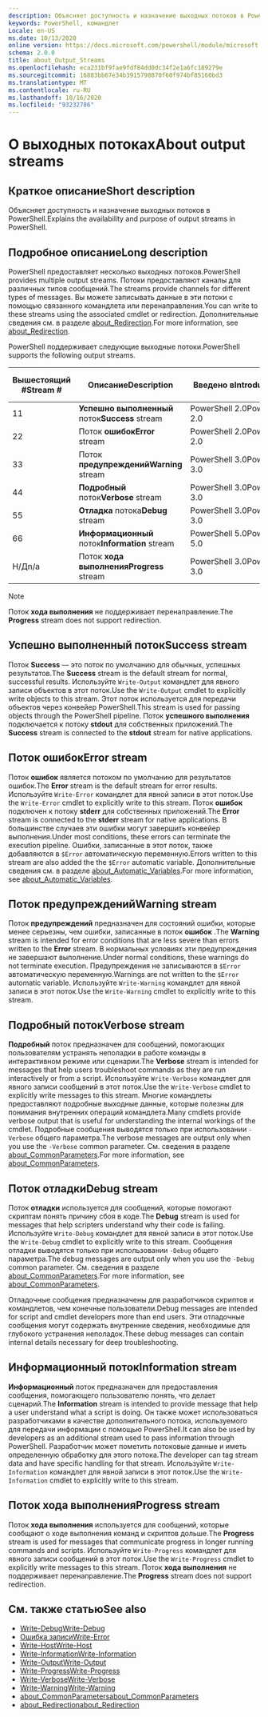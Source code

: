 ```yaml
---
description: Объясняет доступность и назначение выходных потоков в PowerShell.
keywords: PowerShell, командлет
Locale: en-US
ms.date: 10/13/2020
online version: https://docs.microsoft.com/powershell/module/microsoft.powershell.core/about/about_output_streams?view=powershell-6&WT.mc_id=ps-gethelp
schema: 2.0.0
title: about_Output_Streams
ms.openlocfilehash: eca231bf9fae9fdf84dd0dc34f2e1a6fc189279e
ms.sourcegitcommit: 16883bb67e34b3915798070f60f974bf85160bd3
ms.translationtype: MT
ms.contentlocale: ru-RU
ms.lasthandoff: 10/16/2020
ms.locfileid: "93232786"
---
```

# <a name="about-output-streams"></a><span data-ttu-id="280e8-104">О выходных потоках</span><span class="sxs-lookup"><span data-stu-id="280e8-104">About output streams</span></span>

## <a name="short-description"></a><span data-ttu-id="280e8-105">Краткое описание</span><span class="sxs-lookup"><span data-stu-id="280e8-105">Short description</span></span>
<span data-ttu-id="280e8-106">Объясняет доступность и назначение выходных потоков в PowerShell.</span><span class="sxs-lookup"><span data-stu-id="280e8-106">Explains the availability and purpose of output streams in PowerShell.</span></span>

## <a name="long-description"></a><span data-ttu-id="280e8-107">Подробное описание</span><span class="sxs-lookup"><span data-stu-id="280e8-107">Long description</span></span>

<span data-ttu-id="280e8-108">PowerShell предоставляет несколько выходных потоков.</span><span class="sxs-lookup"><span data-stu-id="280e8-108">PowerShell provides multiple output streams.</span></span> <span data-ttu-id="280e8-109">Потоки предоставляют каналы для различных типов сообщений.</span><span class="sxs-lookup"><span data-stu-id="280e8-109">The streams provide channels for different types of messages.</span></span> <span data-ttu-id="280e8-110">Вы можете записывать данные в эти потоки с помощью связанного командлета или перенаправления.</span><span class="sxs-lookup"><span data-stu-id="280e8-110">You can write to these streams using the associated cmdlet or redirection.</span></span> <span data-ttu-id="280e8-111">Дополнительные сведения см. в разделе [about_Redirection](about_Redirection.md).</span><span class="sxs-lookup"><span data-stu-id="280e8-111">For more information, see [about_Redirection](about_Redirection.md).</span></span>

<span data-ttu-id="280e8-112">PowerShell поддерживает следующие выходные потоки.</span><span class="sxs-lookup"><span data-stu-id="280e8-112">PowerShell supports the following output streams.</span></span>

| <span data-ttu-id="280e8-113">Вышестоящий #</span><span class="sxs-lookup"><span data-stu-id="280e8-113">Stream #</span></span> |      <span data-ttu-id="280e8-114">Описание</span><span class="sxs-lookup"><span data-stu-id="280e8-114">Description</span></span>       | <span data-ttu-id="280e8-115">Введено в</span><span class="sxs-lookup"><span data-stu-id="280e8-115">Introduced in</span></span>  |    <span data-ttu-id="280e8-116">Записать командлет</span><span class="sxs-lookup"><span data-stu-id="280e8-116">Write Cmdlet</span></span>     |
| -------- | ---------------------- | -------------- | ------------------- |
| <span data-ttu-id="280e8-117">1</span><span class="sxs-lookup"><span data-stu-id="280e8-117">1</span></span>        | <span data-ttu-id="280e8-118">**Успешно выполненный** поток</span><span class="sxs-lookup"><span data-stu-id="280e8-118">**Success** stream</span></span>     | <span data-ttu-id="280e8-119">PowerShell 2.0</span><span class="sxs-lookup"><span data-stu-id="280e8-119">PowerShell 2.0</span></span> | `Write-Output`      |
| <span data-ttu-id="280e8-120">2</span><span class="sxs-lookup"><span data-stu-id="280e8-120">2</span></span>        | <span data-ttu-id="280e8-121">Поток **ошибок**</span><span class="sxs-lookup"><span data-stu-id="280e8-121">**Error** stream</span></span>       | <span data-ttu-id="280e8-122">PowerShell 2.0</span><span class="sxs-lookup"><span data-stu-id="280e8-122">PowerShell 2.0</span></span> | `Write-Error`       |
| <span data-ttu-id="280e8-123">3</span><span class="sxs-lookup"><span data-stu-id="280e8-123">3</span></span>        | <span data-ttu-id="280e8-124">Поток **предупреждений**</span><span class="sxs-lookup"><span data-stu-id="280e8-124">**Warning** stream</span></span>     | <span data-ttu-id="280e8-125">PowerShell 3.0</span><span class="sxs-lookup"><span data-stu-id="280e8-125">PowerShell 3.0</span></span> | `Write-Warning`     |
| <span data-ttu-id="280e8-126">4</span><span class="sxs-lookup"><span data-stu-id="280e8-126">4</span></span>        | <span data-ttu-id="280e8-127">**Подробный** поток</span><span class="sxs-lookup"><span data-stu-id="280e8-127">**Verbose** stream</span></span>     | <span data-ttu-id="280e8-128">PowerShell 3.0</span><span class="sxs-lookup"><span data-stu-id="280e8-128">PowerShell 3.0</span></span> | `Write-Verbose`     |
| <span data-ttu-id="280e8-129">5</span><span class="sxs-lookup"><span data-stu-id="280e8-129">5</span></span>        | <span data-ttu-id="280e8-130">**Отладка** потока</span><span class="sxs-lookup"><span data-stu-id="280e8-130">**Debug** stream</span></span>       | <span data-ttu-id="280e8-131">PowerShell 3.0</span><span class="sxs-lookup"><span data-stu-id="280e8-131">PowerShell 3.0</span></span> | `Write-Debug`       |
| <span data-ttu-id="280e8-132">6</span><span class="sxs-lookup"><span data-stu-id="280e8-132">6</span></span>        | <span data-ttu-id="280e8-133">**Информационный** поток</span><span class="sxs-lookup"><span data-stu-id="280e8-133">**Information** stream</span></span> | <span data-ttu-id="280e8-134">PowerShell 5.0</span><span class="sxs-lookup"><span data-stu-id="280e8-134">PowerShell 5.0</span></span> | `Write-Information` |
| <span data-ttu-id="280e8-135">Н/Д</span><span class="sxs-lookup"><span data-stu-id="280e8-135">n/a</span></span>      | <span data-ttu-id="280e8-136">Поток **хода выполнения**</span><span class="sxs-lookup"><span data-stu-id="280e8-136">**Progress** stream</span></span>    | <span data-ttu-id="280e8-137">PowerShell 3.0</span><span class="sxs-lookup"><span data-stu-id="280e8-137">PowerShell 3.0</span></span> | `Write-Progress`    |

> [!NOTE]
> <span data-ttu-id="280e8-138">Поток **хода выполнения** не поддерживает перенаправление.</span><span class="sxs-lookup"><span data-stu-id="280e8-138">The **Progress** stream does not support redirection.</span></span>

## <a name="success-stream"></a><span data-ttu-id="280e8-139">Успешно выполненный поток</span><span class="sxs-lookup"><span data-stu-id="280e8-139">Success stream</span></span>

<span data-ttu-id="280e8-140">Поток **Success** — это поток по умолчанию для обычных, успешных результатов.</span><span class="sxs-lookup"><span data-stu-id="280e8-140">The **Success** stream is the default stream for normal, successful results.</span></span>
<span data-ttu-id="280e8-141">Используйте `Write-Output` командлет для явного записи объектов в этот поток.</span><span class="sxs-lookup"><span data-stu-id="280e8-141">Use the `Write-Output` cmdlet to explicitly write objects to this stream.</span></span> <span data-ttu-id="280e8-142">Этот поток используется для передачи объектов через конвейер PowerShell.</span><span class="sxs-lookup"><span data-stu-id="280e8-142">This stream is used for passing objects through the PowerShell pipeline.</span></span> <span data-ttu-id="280e8-143">Поток **успешного выполнения** подключается к потоку **stdout** для собственных приложений.</span><span class="sxs-lookup"><span data-stu-id="280e8-143">The **Success** stream is connected to the **stdout** stream for native applications.</span></span>

## <a name="error-stream"></a><span data-ttu-id="280e8-144">Поток ошибок</span><span class="sxs-lookup"><span data-stu-id="280e8-144">Error stream</span></span>

<span data-ttu-id="280e8-145">Поток **ошибок** является потоком по умолчанию для результатов ошибок.</span><span class="sxs-lookup"><span data-stu-id="280e8-145">The **Error** stream is the default stream for error results.</span></span> <span data-ttu-id="280e8-146">Используйте `Write-Error` командлет для явной записи в этот поток.</span><span class="sxs-lookup"><span data-stu-id="280e8-146">Use the `Write-Error` cmdlet to explicitly write to this stream.</span></span> <span data-ttu-id="280e8-147">Поток **ошибок** подключен к потоку **stderr** для собственных приложений.</span><span class="sxs-lookup"><span data-stu-id="280e8-147">The **Error** stream is connected to the **stderr** stream for native applications.</span></span> <span data-ttu-id="280e8-148">В большинстве случаев эти ошибки могут завершить конвейер выполнения.</span><span class="sxs-lookup"><span data-stu-id="280e8-148">Under most conditions, these errors can terminate the execution pipeline.</span></span> <span data-ttu-id="280e8-149">Ошибки, записанные в этот поток, также добавляются в `$Error` автоматическую переменную.</span><span class="sxs-lookup"><span data-stu-id="280e8-149">Errors written to this stream are also added the the `$Error` automatic variable.</span></span> <span data-ttu-id="280e8-150">Дополнительные сведения см. в разделе [about_Automatic_Variables](about_Automatic_Variables.md).</span><span class="sxs-lookup"><span data-stu-id="280e8-150">For more information, see [about_Automatic_Variables](about_Automatic_Variables.md).</span></span>

## <a name="warning-stream"></a><span data-ttu-id="280e8-151">Поток предупреждений</span><span class="sxs-lookup"><span data-stu-id="280e8-151">Warning stream</span></span>

<span data-ttu-id="280e8-152">Поток **предупреждений** предназначен для состояний ошибки, которые менее серьезны, чем ошибки, записанные в поток **ошибок** .</span><span class="sxs-lookup"><span data-stu-id="280e8-152">The **Warning** stream is intended for error conditions that are less severe than errors written to the **Error** stream.</span></span> <span data-ttu-id="280e8-153">В нормальных условиях эти предупреждения не завершают выполнение.</span><span class="sxs-lookup"><span data-stu-id="280e8-153">Under normal conditions, these warnings do not terminate execution.</span></span> <span data-ttu-id="280e8-154">Предупреждения не записываются в `$Error` автоматическую переменную.</span><span class="sxs-lookup"><span data-stu-id="280e8-154">Warnings are not written to the `$Error` automatic variable.</span></span> <span data-ttu-id="280e8-155">Используйте `Write-Warning` командлет для явной записи в этот поток.</span><span class="sxs-lookup"><span data-stu-id="280e8-155">Use the `Write-Warning` cmdlet to explicitly write to this stream.</span></span>

## <a name="verbose-stream"></a><span data-ttu-id="280e8-156">Подробный поток</span><span class="sxs-lookup"><span data-stu-id="280e8-156">Verbose stream</span></span>

<span data-ttu-id="280e8-157">**Подробный** поток предназначен для сообщений, помогающих пользователям устранять неполадки в работе команды в интерактивном режиме или сценарии.</span><span class="sxs-lookup"><span data-stu-id="280e8-157">The **Verbose** stream is intended for messages that help users troubleshoot commands as they are run interactively or from a script.</span></span> <span data-ttu-id="280e8-158">Используйте `Write-Verbose` командлет для явного записи сообщений в этот поток.</span><span class="sxs-lookup"><span data-stu-id="280e8-158">Use the `Write-Verbose` cmdlet to explicitly write messages to this stream.</span></span> <span data-ttu-id="280e8-159">Многие командлеты предоставляют подробные выходные данные, которые полезны для понимания внутренних операций командлета.</span><span class="sxs-lookup"><span data-stu-id="280e8-159">Many cmdlets provide verbose output that is useful for understanding the internal workings of the cmdlet.</span></span> <span data-ttu-id="280e8-160">Подробные сообщения выводятся только при использовании `-Verbose` общего параметра.</span><span class="sxs-lookup"><span data-stu-id="280e8-160">The verbose messages are output only when you use the `-Verbose` common parameter.</span></span> <span data-ttu-id="280e8-161">См. сведения в разделе [about_CommonParameters](about_CommonParameters.md).</span><span class="sxs-lookup"><span data-stu-id="280e8-161">For more information, see [about_CommonParameters](about_CommonParameters.md).</span></span>

## <a name="debug-stream"></a><span data-ttu-id="280e8-162">Поток отладки</span><span class="sxs-lookup"><span data-stu-id="280e8-162">Debug stream</span></span>

<span data-ttu-id="280e8-163">Поток **отладки** используется для сообщений, которые помогают скриптам понять причину сбоя в коде.</span><span class="sxs-lookup"><span data-stu-id="280e8-163">The **Debug** stream is used for messages that help scripters understand why their code is failing.</span></span> <span data-ttu-id="280e8-164">Используйте `Write-Debug` командлет для явной записи в этот поток.</span><span class="sxs-lookup"><span data-stu-id="280e8-164">Use the `Write-Debug` cmdlet to explicitly write to this stream.</span></span> <span data-ttu-id="280e8-165">Сообщения отладки выводятся только при использовании `-Debug` общего параметра.</span><span class="sxs-lookup"><span data-stu-id="280e8-165">The debug messages are output only when you use the `-Debug` common parameter.</span></span> <span data-ttu-id="280e8-166">См. сведения в разделе [about_CommonParameters](about_CommonParameters.md).</span><span class="sxs-lookup"><span data-stu-id="280e8-166">For more information, see [about_CommonParameters](about_CommonParameters.md).</span></span>

<span data-ttu-id="280e8-167">Отладочные сообщения предназначены для разработчиков скриптов и командлетов, чем конечные пользователи.</span><span class="sxs-lookup"><span data-stu-id="280e8-167">Debug messages are intended for script and cmdlet developers more than end users.</span></span> <span data-ttu-id="280e8-168">Эти отладочные сообщения могут содержать внутренние сведения, необходимые для глубокого устранения неполадок.</span><span class="sxs-lookup"><span data-stu-id="280e8-168">These debug messages can contain internal details necessary for deep troubleshooting.</span></span>

## <a name="information-stream"></a><span data-ttu-id="280e8-169">Информационный поток</span><span class="sxs-lookup"><span data-stu-id="280e8-169">Information stream</span></span>

<span data-ttu-id="280e8-170">**Информационный** поток предназначен для предоставления сообщения, помогающего пользователю понять, что делает сценарий.</span><span class="sxs-lookup"><span data-stu-id="280e8-170">The **Information** stream is intended to provide message that help a user understand what a script is doing.</span></span> <span data-ttu-id="280e8-171">Он также может использоваться разработчиками в качестве дополнительного потока, используемого для передачи информации с помощью PowerShell.</span><span class="sxs-lookup"><span data-stu-id="280e8-171">It can also be used by developers as an additional stream used to pass information through PowerShell.</span></span> <span data-ttu-id="280e8-172">Разработчик может пометить потоковые данные и иметь определенную обработку для этого потока.</span><span class="sxs-lookup"><span data-stu-id="280e8-172">The developer can tag stream data and have specific handling for that stream.</span></span> <span data-ttu-id="280e8-173">Используйте `Write-Information` командлет для явной записи в этот поток.</span><span class="sxs-lookup"><span data-stu-id="280e8-173">Use the `Write-Information` cmdlet to explicitly write to this stream.</span></span>

## <a name="progress-stream"></a><span data-ttu-id="280e8-174">Поток хода выполнения</span><span class="sxs-lookup"><span data-stu-id="280e8-174">Progress stream</span></span>

<span data-ttu-id="280e8-175">Поток **хода выполнения** используется для сообщений, которые сообщают о ходе выполнения команд и скриптов дольше.</span><span class="sxs-lookup"><span data-stu-id="280e8-175">The **Progress** stream is used for messages that communicate progress in longer running commands and scripts.</span></span> <span data-ttu-id="280e8-176">Используйте `Write-Progress` командлет для явного записи сообщений в этот поток.</span><span class="sxs-lookup"><span data-stu-id="280e8-176">Use the `Write-Progress` cmdlet to explicitly write messages to this stream.</span></span> <span data-ttu-id="280e8-177">Поток **хода выполнения** не поддерживает перенаправление.</span><span class="sxs-lookup"><span data-stu-id="280e8-177">The **Progress** stream does not support redirection.</span></span>

## <a name="see-also"></a><span data-ttu-id="280e8-178">См. также статью</span><span class="sxs-lookup"><span data-stu-id="280e8-178">See also</span></span>

- [<span data-ttu-id="280e8-179">Write-Debug</span><span class="sxs-lookup"><span data-stu-id="280e8-179">Write-Debug</span></span>](xref:Microsoft.PowerShell.Utility.Write-Debug)
- [<span data-ttu-id="280e8-180">Ошибка записи</span><span class="sxs-lookup"><span data-stu-id="280e8-180">Write-Error</span></span>](xref:Microsoft.PowerShell.Utility.Write-Error)
- [<span data-ttu-id="280e8-181">Write-Host</span><span class="sxs-lookup"><span data-stu-id="280e8-181">Write-Host</span></span>](xref:Microsoft.PowerShell.Utility.Write-Host)
- [<span data-ttu-id="280e8-182">Write-Information</span><span class="sxs-lookup"><span data-stu-id="280e8-182">Write-Information</span></span>](xref:Microsoft.PowerShell.Utility.Write-Information)
- [<span data-ttu-id="280e8-183">Write-Output</span><span class="sxs-lookup"><span data-stu-id="280e8-183">Write-Output</span></span>](xref:Microsoft.PowerShell.Utility.Write-Output)
- [<span data-ttu-id="280e8-184">Write-Progress</span><span class="sxs-lookup"><span data-stu-id="280e8-184">Write-Progress</span></span>](xref:Microsoft.PowerShell.Utility.Write-Progress)
- [<span data-ttu-id="280e8-185">Write-Verbose</span><span class="sxs-lookup"><span data-stu-id="280e8-185">Write-Verbose</span></span>](xref:Microsoft.PowerShell.Utility.Write-Verbose)
- [<span data-ttu-id="280e8-186">Write-Warning</span><span class="sxs-lookup"><span data-stu-id="280e8-186">Write-Warning</span></span>](xref:Microsoft.PowerShell.Utility.Write-Warning)
- [<span data-ttu-id="280e8-187">about_CommonParameters</span><span class="sxs-lookup"><span data-stu-id="280e8-187">about_CommonParameters</span></span>](about_CommonParameters.md)
- [<span data-ttu-id="280e8-188">about_Redirection</span><span class="sxs-lookup"><span data-stu-id="280e8-188">about_Redirection</span></span>](about_Redirection.md)
